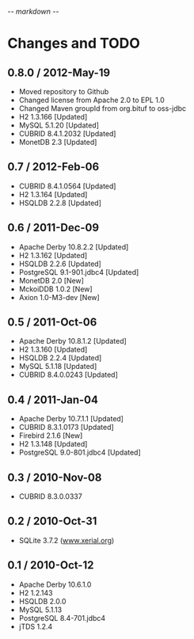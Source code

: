 -*- markdown -*-

# Changes and TODO


## 0.8.0 / 2012-May-19

* Moved repository to Github
* Changed license from Apache 2.0 to EPL 1.0
* Changed Maven groupId from org.bituf to oss-jdbc
* H2           1.3.166       [Updated]
* MySQL        5.1.20        [Updated]
* CUBRID       8.4.1.2032    [Updated]
* MonetDB      2.3           [Updated]


## 0.7 / 2012-Feb-06

* CUBRID       8.4.1.0564    [Updated]
* H2           1.3.164       [Updated]
* HSQLDB       2.2.8         [Updated]


## 0.6 / 2011-Dec-09

* Apache Derby 10.8.2.2      [Updated]
* H2           1.3.162       [Updated]
* HSQLDB       2.2.6         [Updated]
* PostgreSQL   9.1-901.jdbc4 [Updated]
* MonetDB      2.0           [New]
* MckoiDDB     1.0.2         [New]
* Axion        1.0-M3-dev    [New]


## 0.5 / 2011-Oct-06

* Apache Derby 10.8.1.2      [Updated]
* H2           1.3.160       [Updated]
* HSQLDB       2.2.4         [Updated]
* MySQL        5.1.18        [Updated]
* CUBRID       8.4.0.0243    [Updated]


## 0.4 / 2011-Jan-04

* Apache Derby 10.7.1.1      [Updated]
* CUBRID       8.3.1.0173    [Updated]
* Firebird     2.1.6         [New]
* H2           1.3.148       [Updated]
* PostgreSQL   9.0-801.jdbc4 [Updated]


## 0.3 / 2010-Nov-08

* CUBRID       8.3.0.0337


## 0.2 / 2010-Oct-31

* SQLite       3.7.2 (www.xerial.org)


## 0.1 / 2010-Oct-12

* Apache Derby 10.6.1.0
* H2           1.2.143
* HSQLDB       2.0.0
* MySQL        5.1.13
* PostgreSQL   8.4-701.jdbc4
* jTDS         1.2.4
